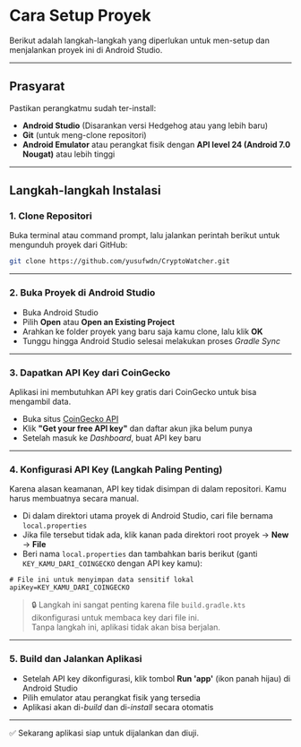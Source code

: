 
# Cara Setup Proyek

Berikut adalah langkah-langkah yang diperlukan untuk men-setup dan menjalankan proyek ini di Android Studio.

---

## Prasyarat

Pastikan perangkatmu sudah ter-install:

- **Android Studio** (Disarankan versi Hedgehog atau yang lebih baru)  
- **Git** (untuk meng-clone repositori)  
- **Android Emulator** atau perangkat fisik dengan **API level 24 (Android 7.0 Nougat)** atau lebih tinggi

---

## Langkah-langkah Instalasi

### 1. Clone Repositori

Buka terminal atau command prompt, lalu jalankan perintah berikut untuk mengunduh proyek dari GitHub:

```bash
git clone https://github.com/yusufwdn/CryptoWatcher.git
```

---

### 2. Buka Proyek di Android Studio

- Buka Android Studio  
- Pilih **Open** atau **Open an Existing Project**  
- Arahkan ke folder proyek yang baru saja kamu clone, lalu klik **OK**  
- Tunggu hingga Android Studio selesai melakukan proses *Gradle Sync*

---

### 3. Dapatkan API Key dari CoinGecko

Aplikasi ini membutuhkan API key gratis dari CoinGecko untuk bisa mengambil data.

- Buka situs [CoinGecko API](https://www.coingecko.com/en/api)  
- Klik **"Get your free API key"** dan daftar akun jika belum punya  
- Setelah masuk ke *Dashboard*, buat API key baru

---

### 4. Konfigurasi API Key (Langkah Paling Penting)

Karena alasan keamanan, API key tidak disimpan di dalam repositori. Kamu harus membuatnya secara manual.

- Di dalam direktori utama proyek di Android Studio, cari file bernama `local.properties`  
- Jika file tersebut tidak ada, klik kanan pada direktori root proyek → **New** → **File**  
- Beri nama `local.properties` dan tambahkan baris berikut (ganti `KEY_KAMU_DARI_COINGECKO` dengan API key kamu):

```properties
# File ini untuk menyimpan data sensitif lokal
apiKey=KEY_KAMU_DARI_COINGECKO
```

> 🔒 Langkah ini sangat penting karena file `build.gradle.kts` dikonfigurasi untuk membaca key dari file ini.  
> Tanpa langkah ini, aplikasi tidak akan bisa berjalan.

---

### 5. Build dan Jalankan Aplikasi

- Setelah API key dikonfigurasi, klik tombol **Run 'app'** (ikon panah hijau) di Android Studio  
- Pilih emulator atau perangkat fisik yang tersedia  
- Aplikasi akan di-*build* dan di-*install* secara otomatis

---

✅ Sekarang aplikasi siap untuk dijalankan dan diuji.
